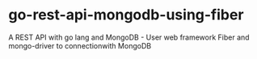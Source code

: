# go-rest-api-mongodb-using-fiber
A REST API with go lang and MongoDB - User web framework Fiber and mongo-driver to connectionwith MongoDB
